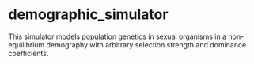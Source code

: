 # demographic_simulator
This simulator models population genetics in sexual organisms in a non-equilibrium demography with arbitrary selection strength and dominance coefficients.
